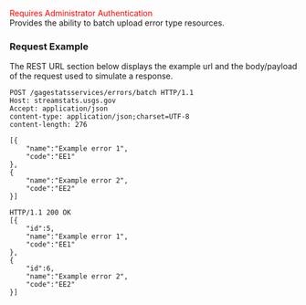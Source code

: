 <span style="color:red">Requires Administrator Authentication</span>    
Provides the ability to batch upload error type resources.

### Request Example
The REST URL section below displays the example url and the body/payload of the request used to simulate a response.

```
POST /gagestatsservices/errors/batch HTTP/1.1
Host: streamstats.usgs.gov
Accept: application/json
content-type: application/json;charset=UTF-8
content-length: 276

[{
    "name":"Example error 1",
    "code":"EE1"
},
{
    "name":"Example error 2",
    "code":"EE2"
}]
```

```
HTTP/1.1 200 OK
[{
    "id":5,
    "name":"Example error 1",
    "code":"EE1"
},
{
    "id":6,
    "name":"Example error 2",
    "code":"EE2"
}]
```